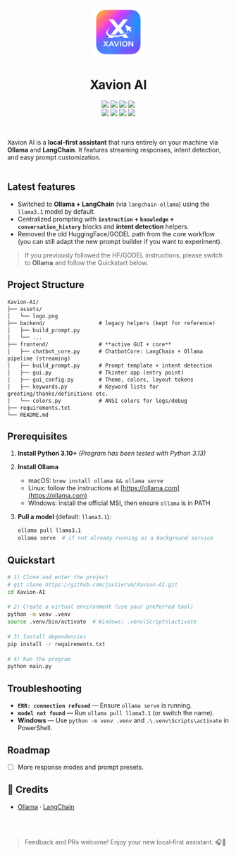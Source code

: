 <div align="center"> 
   <img width="120" height="120" alt="Xavion AI logo" src="assets/logo.png" /> 
   <h1 align="center">Xavion AI</h1> 
   <img src="https://img.shields.io/github/last-commit/javiiervm/Xavion-AI" /> 
   <img src="https://img.shields.io/badge/platform-linux%20%7C%20windows%20%7C%20macos-lightgrey" /> 
   <img src="https://img.shields.io/github/issues/javiiervm/Xavion-AI" /> 
   <img src="https://img.shields.io/github/stars/javiiervm/Xavion-AI" /> 
   <br />
   <img src="https://img.shields.io/badge/python-3.10%2B-yellow" /> 
   <img src="https://img.shields.io/badge/ollama-0.5.3-blue" /> 
   <img src="https://img.shields.io/badge/langchain-0.3.27-green" /> 
   <img src="https://img.shields.io/badge/sqlalchemy-2.0.43-orange" /> 
</div>
<br /><br />

Xavion AI is a **local-first assistant** that runs entirely on your machine via **Ollama** and **LangChain**. It features streaming responses, intent detection, and easy prompt customization.
<br /><br />

## Latest features
* Switched to **Ollama + LangChain** (via `langchain-ollama`) using the `llama3.1` model by default.
* Centralized prompting with **`instruction` + `knowledge` + `conversation_history`** blocks and **intent detection** helpers.
* Removed the old HuggingFace/GODEL path from the core workflow (you can still adapt the new prompt builder if you want to experiment).

> If you previously followed the HF/GODEL instructions, please switch to **Ollama** and follow the Quickstart below.

## Project Structure
```
Xavion-AI/
├── assets/
│   └── logo.png
├── backend/                 # legacy helpers (kept for reference)
│   ├── build_prompt.py
│   └── ...
├── frontend/                # **active GUI + core**
│   ├── chatbot_core.py      # ChatbotCore: LangChain + Ollama pipeline (streaming)
│   ├── build_prompt.py      # Prompt template + intent detection
│   ├── gui.py               # Tkinter app (entry point)
│   ├── gui_config.py        # Theme, colors, layout tokens
│   ├── keywords.py          # Keyword lists for greeting/thanks/definitions etc.
│   └── colors.py            # ANSI colors for logs/debug
├── requirements.txt
└── README.md
```

## Prerequisites

1. **Install Python 3.10+**  *(Program has been tested with Python 3.13)*
2. **Install Ollama**

   * macOS: `brew install ollama && ollama serve`
   * Linux: follow the instructions at [https://ollama.com](https://ollama.com)
   * Windows: install the official MSI, then ensure `ollama` is in PATH
3. **Pull a model** (default: `llama3.1`):

   ```bash
   ollama pull llama3.1
   ollama serve  # if not already running as a background service
   ```

## Quickstart

```bash
# 1) Clone and enter the project
# git clone https://github.com/javiiervm/Xavion-AI.git
cd Xavion-AI

# 2) Create a virtual environment (use your preferred tool)
python -m venv .venv
source .venv/bin/activate  # Windows: .venv\Scripts\activate

# 3) Install dependencies
pip install -r requirements.txt

# 4) Run the program
python main.py
```

## Troubleshooting

* **`ERR: connection refused`** — Ensure `ollama serve` is running.
* **`model not found`** — Run `ollama pull llama3.1` (or switch the name).
* **Windows** — Use `python -m venv .venv` and `.\.venv\Scripts\activate` in PowerShell.

## Roadmap

* [ ] More response modes and prompt presets.

## 🙌 Credits

* [Ollama](https://ollama.com) · [LangChain](https://python.langchain.com)

<br /><br />
> Feedback and PRs welcome! Enjoy your new local‑first assistant. 🎧🤖

